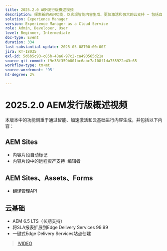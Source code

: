 ```yaml
---
title: 2025.2.0 AEM发行版概述视频
description: 探索新的AEM功能，以实现智能内容生成、更快激活和强大的云支持 — 包括自动标记、远程资产编辑和99.99%的SLA。
solution: Experience Manager
version: Experience Manager as a Cloud Service
role: Admin, Developer, User
level: Beginner, Intermediate
doc-type: Event
duration: 334
last-substantial-update: 2025-05-08T00:00:00Z
jira: KT-18035
exl-id: 5d6b5c93-c85b-48a6-97c2-ca490565d21a
source-git-commit: f9e38f359b801bc6abc7a108f1da755922e43c65
workflow-type: tm+mt
source-wordcount: '95'
ht-degree: 2%

---
```



# 2025.2.0 AEM发行版概述视频

本版本中的功能侧重于通过智能、加速激活和云基础进行内容生成，并包括以下内容：

## AEM Sites

* 内容片段自动标记
* 内容片段中的远程资产支持  编辑者

## AEM Sites、Assets、Forms

* 翻译管理API

## 云基础

* AEM 6.5 LTS（长期支持）
* 将SLA报表扩展到Edge Delivery Services 99.99
* 一键式Edge Delivery Services站点创建

>[!VIDEO](https://video.tv.adobe.com/v/3458080/?learn=on&enablevpops)

<!-- 
Have questions about the release?  Discuss the release in [Experience League Communities](https://adobe.ly/4l2AibQ)
-->
